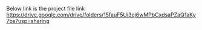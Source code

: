 Below link is the project file link
https://drive.google.com/drive/folders/15fauF5Ui3ej6wMPbCxdsaPZaQ1aKy7bs?usp=sharing
